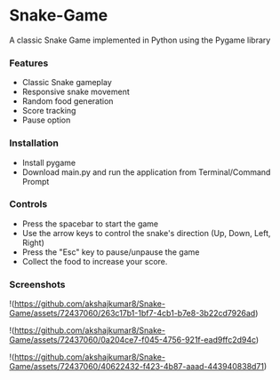 # Snake-Game
A classic Snake Game implemented in Python using the Pygame library

### Features

* Classic Snake gameplay
* Responsive snake movement
* Random food generation
* Score tracking
* Pause option

### Installation

* Install pygame
* Download main.py and run the application from Terminal/Command Prompt

### Controls

* Press the spacebar to start the game
* Use the arrow keys to control the snake's direction (Up, Down, Left, Right)
* Press the "Esc" key to pause/unpause the game
* Collect the food to increase your score.

### Screenshots

!(https://github.com/akshajkumar8/Snake-Game/assets/72437060/263c17b1-1bf7-4cb1-b7e8-3b22cd7926ad)

!(https://github.com/akshajkumar8/Snake-Game/assets/72437060/0a204ce7-f045-4756-921f-ead9ffc2d94c)

!(https://github.com/akshajkumar8/Snake-Game/assets/72437060/40622432-f423-4b87-aaad-443940838d71)
